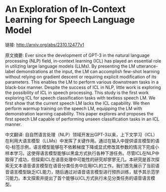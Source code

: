 # An Exploration of In-Context Learning for Speech Language Model

链接: http://arxiv.org/abs/2310.12477v1

原文摘要:
Ever since the development of GPT-3 in the natural language processing (NLP)
field, in-context learning (ICL) has played an essential role in utilizing
large language models (LLMs). By presenting the LM utterance-label
demonstrations at the input, the LM can accomplish few-shot learning without
relying on gradient descent or requiring explicit modification of its
parameters. This enables the LM to perform various downstream tasks in a
black-box manner. Despite the success of ICL in NLP, little work is exploring
the possibility of ICL in speech processing. This study is the first work
exploring ICL for speech classification tasks with textless speech LM. We first
show that the current speech LM lacks the ICL capability. We then perform
warmup training on the speech LM, equipping the LM with demonstration learning
capability. This paper explores and proposes the first speech LM capable of
performing unseen classification tasks in an ICL manner.

中文翻译:
自自然语言处理（NLP）领域开发出GPT-3以来，上下文学习（ICL）在利用大语言模型（LLMs）中发挥了关键作用。通过在输入中提供语言模型的语句-标签示例，语言模型能够在不依赖梯度下降或显式修改其参数的情况下完成小样本学习。这使得语言模型能够以黑盒方式执行各种下游任务。尽管ICL在NLP中取得了成功，但探索ICL在语音处理中可能性的研究却寥寥无几。本研究是首次探索无文本语音语言模型在语音分类任务中应用ICL的工作。我们首先展示了当前语音语言模型缺乏ICL能力，随后通过对语音语言模型进行预热训练，赋予其示范学习能力。本文探索并提出了首个能够以ICL方式执行未见分类任务的语音语言模型。

